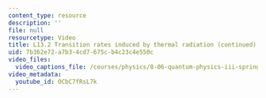 ```yaml
---
content_type: resource
description: ''
file: null
resourcetype: Video
title: L13.2 Transition rates induced by thermal radiation (continued)
uid: 7b362e72-a7b3-4cd7-675c-b4c23c4e550c
video_files:
  video_captions_file: /courses/physics/8-06-quantum-physics-iii-spring-2018/video-lectures/time-dependent-perturbation-theory/L13-2/OCbC7fRsL7k.vtt
video_metadata:
  youtube_id: OCbC7fRsL7k
---
```

